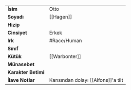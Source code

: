|  |  |
  |---|---|
  | **İsim** | Otto|
  | **Soyadı** | [[Hagen]]|
  | **Hizip** | |
  | **Cinsiyet** | Erkek|
  | **Irk** | #Race/Human|
  | **Sınıf** | |
  | **Kütük** | [[Warbonter]]|
  | **Münasebet** | |
  | **Karakter Betimi** | |
  | **İlave Notlar** | Karısından dolayı [[Alfons]]'a tilt|
  